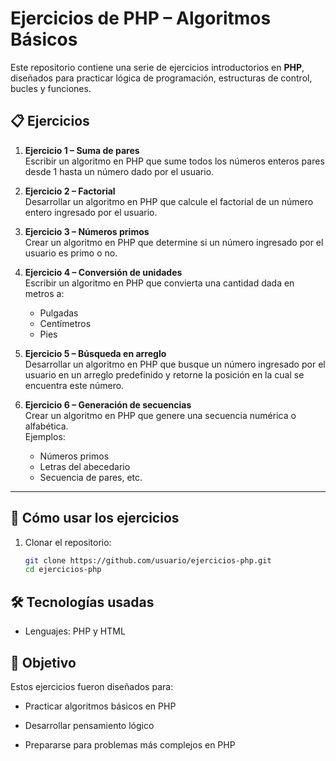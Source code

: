 # Ejercicios de PHP – Algoritmos Básicos  

Este repositorio contiene una serie de ejercicios introductorios en **PHP**, diseñados para practicar lógica de programación, estructuras de control, bucles y funciones.  

## 📋 Ejercicios

1. **Ejercicio 1 – Suma de pares**  
   Escribir un algoritmo en PHP que sume todos los números enteros pares desde 1 hasta un número dado por el usuario.

2. **Ejercicio 2 – Factorial**  
   Desarrollar un algoritmo en PHP que calcule el factorial de un número entero ingresado por el usuario.

3. **Ejercicio 3 – Números primos**  
   Crear un algoritmo en PHP que determine si un número ingresado por el usuario es primo o no.  

4. **Ejercicio 4 – Conversión de unidades**  
   Escribir un algoritmo en PHP que convierta una cantidad dada en metros a:  
   - Pulgadas  
   - Centímetros  
   - Pies  

5. **Ejercicio 5 – Búsqueda en arreglo**  
   Desarrollar un algoritmo en PHP que busque un número ingresado por el usuario en un arreglo predefinido y retorne la posición en la cual se encuentra este número.

6. **Ejercicio 6 – Generación de secuencias**  
   Crear un algoritmo en PHP que genere una secuencia numérica o alfabética.  
   Ejemplos:  
   - Números primos  
   - Letras del abecedario  
   - Secuencia de pares, etc.  

---

## 🚀 Cómo usar los ejercicios

1. Clonar el repositorio:
   ```bash
   git clone https://github.com/usuario/ejercicios-php.git
   cd ejercicios-php

## 🛠️ Tecnologías usadas
- Lenguajes: PHP y HTML 

## 🎯 Objetivo
Estos ejercicios fueron diseñados para:

- Practicar algoritmos básicos en PHP

- Desarrollar pensamiento lógico

- Prepararse para problemas más complejos en PHP
